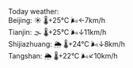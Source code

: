 Today weather:  
Beijing: ☀️   🌡️+25°C 🌬️←7km/h  
Tianjin: 🌫  🌡️+25°C 🌬️↓11km/h  
Shijiazhuang: 🌦   🌡️+24°C 🌬️↓8km/h  
Tangshan: 🌦   🌡️+22°C 🌬️↙10km/h  
